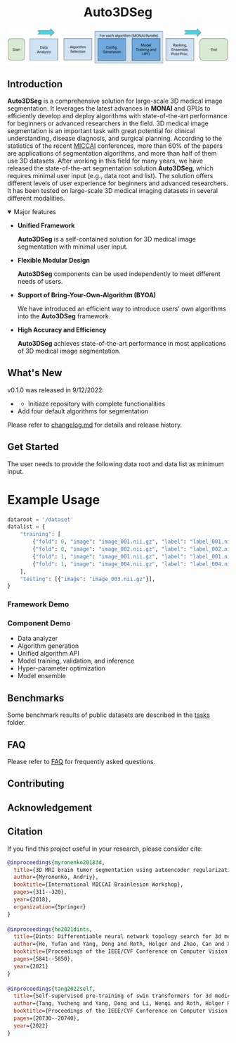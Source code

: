 <h1 align="center"> Auto3DSeg </h1>

<div align="center"> <img src="figures/workflow.png" width="800"/> </div>

## Introduction

**Auto3DSeg** is a comprehensive solution for large-scale 3D medical image segmentation. It leverages the latest advances in **MONAI** and GPUs to efficiently develop and deploy algorithms with state-of-the-art performance for beginners or advanced researchers in the field. 3D medical image segmentation is an important task with great potential for clinical understanding, disease diagnosis, and surgical planning. According to the statistics of the recent [MICCAI](http://www.miccai.org/) conferences, more than 60% of the papers are applications of segmentation algorithms, and more than half of them use 3D datasets. After working in this field for many years, we have released the state-of-the-art segmentation solution **Auto3DSeg**, which requires minimal user input (e.g., data root and list). The solution offers different levels of user experience for beginners and advanced researchers. It has been tested on large-scale 3D medical imaging datasets in several different modalities.

<details open>
<summary>Major features</summary>

- **Unified Framework**

  **Auto3DSeg** is a self-contained solution for 3D medical image segmentation with minimal user input.

- **Flexible Modular Design**

  **Auto3DSeg** components can be used independently to meet different needs of users.

- **Support of Bring-Your-Own-Algorithm (BYOA)**

  We have introduced an efficient way to introduce users' own algorithms into the **Auto3DSeg** framework.

- **High Accuracy and Efficiency**

  **Auto3DSeg** achieves state-of-the-art performance in most applications of 3D medical image segmentation.

</details>

## What's New

v0.1.0 was released in 9/12/2022:

- - Initiaze repository with complete functionalities
- Add four default algorithms for segmentation

Please refer to [changelog.md](docs/changelog.md) for details and release history.

## Get Started
The user needs to provide the following data root and data list as minimum input.

# Example Usage

```python
dataroot = '/dataset'
datalist = {
    "training": [
        {"fold": 0, "image": "image_001.nii.gz", "label": "label_001.nii.gz"},
        {"fold": 0, "image": "image_002.nii.gz", "label": "label_002.nii.gz"},
        {"fold": 1, "image": "image_001.nii.gz", "label": "label_001.nii.gz"},
        {"fold": 1, "image": "image_004.nii.gz", "label": "label_004.nii.gz"},
    ],
    "testing": [{"image": "image_003.nii.gz"}],
}
```

### Framework Demo

### Component Demo

- Data analyzer
- Algorithm generation
- Unified algorithm API
- Model training, validation, and inference
- Hyper-parameter optimization
- Model ensemble

## Benchmarks

Some benchmark results of public datasets are described in the [tasks](https://github.com/dongyang0122/tutorials/tree/main/auto3dseg/tasks) folder.

## FAQ

Please refer to [FAQ](docs/faq.md) for frequently asked questions.

## Contributing

## Acknowledgement

## Citation

If you find this project useful in your research, please consider cite:

```bibtex
@inproceedings{myronenko20183d,
  title={3D MRI brain tumor segmentation using autoencoder regularization},
  author={Myronenko, Andriy},
  booktitle={International MICCAI Brainlesion Workshop},
  pages={311--320},
  year={2018},
  organization={Springer}
}

@inproceedings{he2021dints,
  title={Dints: Differentiable neural network topology search for 3d medical image segmentation},
  author={He, Yufan and Yang, Dong and Roth, Holger and Zhao, Can and Xu, Daguang},
  booktitle={Proceedings of the IEEE/CVF Conference on Computer Vision and Pattern Recognition},
  pages={5841--5850},
  year={2021}
}

@inproceedings{tang2022self,
  title={Self-supervised pre-training of swin transformers for 3d medical image analysis},
  author={Tang, Yucheng and Yang, Dong and Li, Wenqi and Roth, Holger R and Landman, Bennett and Xu, Daguang and Nath, Vishwesh and Hatamizadeh, Ali},
  booktitle={Proceedings of the IEEE/CVF Conference on Computer Vision and Pattern Recognition},
  pages={20730--20740},
  year={2022}
}
```
